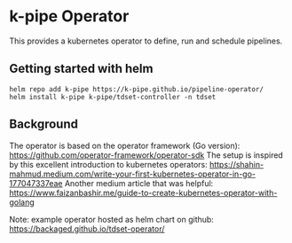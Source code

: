# k-pipe Operator

This provides a kubernetes operator to define, run and schedule pipelines. 

## Getting started with helm

```
helm repo add k-pipe https://k-pipe.github.io/pipeline-operator/
helm install k-pipe k-pipe/tdset-controller -n tdset
```


## Background

The operator is based on the operator framework (Go version): https://github.com/operator-framework/operator-sdk
The setup is inspired by this excellent introduction to kubernetes operators: https://shahin-mahmud.medium.com/write-your-first-kubernetes-operator-in-go-177047337eae
Another medium article that was helpful: https://www.faizanbashir.me/guide-to-create-kubernetes-operator-with-golang

Note: example operator hosted as helm chart on github: https://backaged.github.io/tdset-operator/
